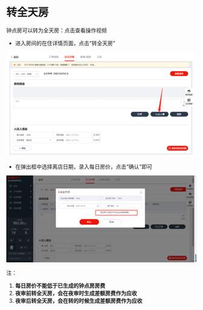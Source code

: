 # 转全天房

钟点房可以转为全天房：点击查看操作视频

* 进入房间的在住详情页面，点击“转全天房”

![](../../../.gitbook/assets/image%20%28242%29.png)

* 在弹出框中选择离店日期，录入每日房价，点击“确认”即可

![](../../../.gitbook/assets/image%20%28107%29.png)

注：

1. **每日房价不能低于已生成的钟点房房费**
2. **夜审前转全天房，会在夜审时生成差额房费作为应收**
3. **夜审后转全天房，会在转的时候生成差额房费作为应收**


